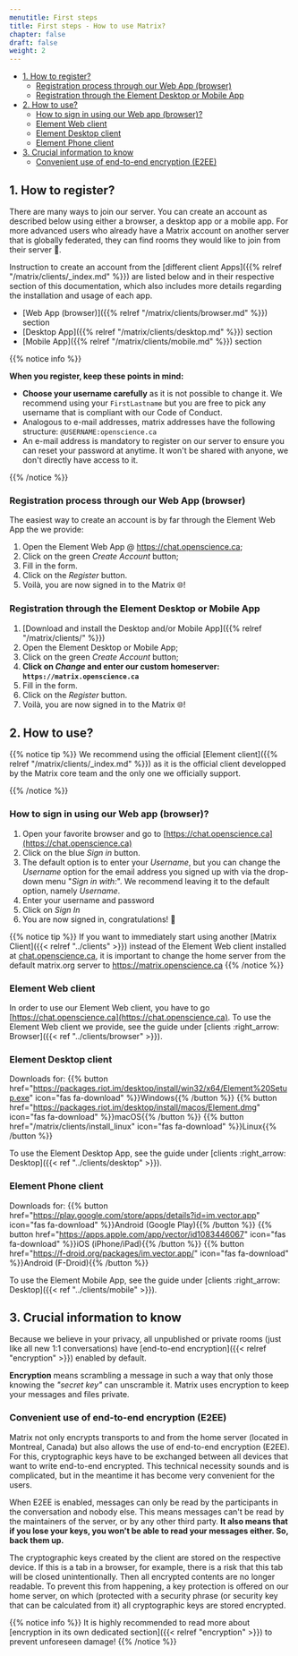 ```yaml
---
menutitle: First steps
title: First steps - How to use Matrix?
chapter: false
draft: false
weight: 2
---
```


- [1. How to register?](#1-how-to-register)
  - [Registration process through our Web App (browser)](#registration-process-through-our-web-app-browser)
  - [Registration through the Element Desktop or Mobile App](#registration-through-the-element-desktop-or-mobile-app)
- [2. How to use?](#2-how-to-use)
  - [How to sign in using our Web app (browser)?](#how-to-sign-in-using-our-web-app-browser)
  - [Element Web client](#element-web-client)
  - [Element Desktop client](#element-desktop-client)
  - [Element Phone client](#element-phone-client)
- [3. Crucial information to know](#3-crucial-information-to-know)
  - [Convenient use of end-to-end encryption (E2EE)](#convenient-use-of-end-to-end-encryption-e2ee)

## 1. How to register?

There are many ways to join our server. You can create an account as described
below using either a browser, a desktop app or a mobile app. For more advanced
users who already have a Matrix account on another server that is globally
federated, they can find rooms they would like to join from their server
:exploding_head:.

Instruction to create an account from the [different client
Apps]({{% relref "/matrix/clients/_index.md" %}}) are listed below and in their
respective section of this documentation, which also includes more details
regarding the installation and usage of each app.

- [Web App (browser)]({{% relref "/matrix/clients/browser.md" %}}) section
- [Desktop App]({{% relref "/matrix/clients/desktop.md" %}}) section
- [Mobile App]({{% relref "/matrix/clients/mobile.md" %}}) section

{{% notice info %}}

**When you register, keep these points in mind:**

- **Choose your username carefully** as it is not possible to change it. We
  recommend using your `FirstLastname` but you are free to pick any username
  that is compliant with our Code of Conduct.
- Analogous to e-mail addresses, matrix addresses have the following structure:
  `@USERNAME:openscience.ca`
- An e-mail address is mandatory to register on our server to ensure you can
  reset your password at anytime. It won't be shared with anyone, we don't
  directly have access to it.

{{% /notice %}}

### Registration process through our Web App (browser)

The easiest way to create an account is by far through the Element Web App the
we provide:

1. Open the Element Web App @ <https://chat.openscience.ca>;
1. Click on the green _Create Account_ button;
1. Fill in the form.
1. Click on the _Register_ button.
1. Voilà, you are now signed in to the Matrix 🌐!

### Registration through the Element Desktop or Mobile App

1. [Download and install the Desktop and/or Mobile
   App]({{% relref "/matrix/clients/" %}})
2. Open the Element Desktop or Mobile App;
3. Click on the green _Create Account_ button;
4. **Click on _Change_ and enter our custom homeserver:
   `https://matrix.openscience.ca`**
5. Fill in the form.
6. Click on the _Register_ button.
7. Voilà, you are now signed in to the Matrix 🌐!

## 2. How to use?

{{% notice tip %}} We recommend using the official [Element
client]({{% relref "/matrix/clients/_index.md" %}}) as it is the official client
developped by the Matrix core team and the only one we officially support.

{{% /notice %}}

### How to sign in using our Web app (browser)?

1. Open your favorite browser and go to
   [https://chat.openscience.ca](https://chat.openscience.ca)
1. Click on the blue _Sign in_ button.
1. The default option is to enter your _Username_, but you can change the
   _Username_ option for the email address you signed up with via the drop-down
   menu "_Sign in with:_". We recommend leaving it to the default option, namely
   _Username_.
1. Enter your username and password
1. Click on _Sign In_
1. You are now signed in, congratulations! :tada:

{{% notice tip %}} If you want to immediately start using another [Matrix
Client]({{< relref "../clients" >}}) instead of the Element Web client installed
at [chat.openscience.ca](https://chat.openscience.ca), it is important to change
the home server from the default matrix.org server to
https://matrix.openscience.ca {{% /notice %}}

### Element Web client

In order to use our Element Web client, you have to go
[https://chat.openscience.ca](https://chat.openscience.ca). To use the Element
Web client we provide, see the guide under [clients :right_arrow:
Browser]({{< ref "../clients/browser" >}}).

### Element Desktop client

Downloads for:
{{% button href="https://packages.riot.im/desktop/install/win32/x64/Element%20Setup.exe" icon="fas fa-download" %}}Windows{{% /button %}}
{{% button href="https://packages.riot.im/desktop/install/macos/Element.dmg" icon="fas fa-download" %}}macOS{{% /button %}}
{{% button href="/matrix/clients/install_linux" icon="fas fa-download" %}}Linux{{% /button %}}

To use the Element Desktop App, see the guide under [clients :right_arrow:
Desktop]({{< ref "../clients/desktop" >}}).

### Element Phone client

<!-- prettier-ignore -->
Downloads for:
{{% button href="https://play.google.com/store/apps/details?id=im.vector.app" icon="fas fa-download" %}}Android (Google Play){{% /button %}}
{{% button href="https://apps.apple.com/app/vector/id1083446067" icon="fas fa-download" %}}iOS (iPhone/iPad){{% /button %}}
{{% button href="https://f-droid.org/packages/im.vector.app/" icon="fas fa-download" %}}Android (F-Droid){{% /button %}}

To use the Element Mobile App, see the guide under [clients :right_arrow:
Desktop]({{< ref "../clients/mobile" >}}).

## 3. Crucial information to know

Because we believe in your privacy, all unpublished or private rooms (just like
all new 1:1 conversations) have [end-to-end
encryption]({{< relref "encryption" >}}) enabled by default.

**Encryption** means scrambling a message in such a way that only those knowing
the _"secret key"_ can unscramble it. Matrix uses encryption to keep your
messages and files private.

### Convenient use of end-to-end encryption (E2EE)

Matrix not only encrypts transports to and from the home server (located in
Montreal, Canada) but also allows the use of end-to-end encryption (E2EE). For
this, cryptographic keys have to be exchanged between all devices that want to
write end-to-end encrypted. This technical necessity sounds and is complicated,
but in the meantime it has become very convenient for the users.

When E2EE is enabled, messages can only be read by the participants in the
conversation and nobody else. This means messages can't be read by the
maintainers of the server, or by any other third party. **It also means that if
you lose your keys, you won't be able to read your messages either. So, back
them up.**

The cryptographic keys created by the client are stored on the respective
device. If this is a tab in a browser, for example, there is a risk that this
tab will be closed unintentionally. Then all encrypted contents are no longer
readable. To prevent this from happening, a key protection is offered on our
home server, on which (protected with a security phrase (or security key that
can be calculated from it) all cryptographic keys are stored encrypted.

{{% notice info %}} It is highly recommended to read more about [encryption in
its own dedicated section]({{< relref "encryption" >}}) to prevent unforeseen
damage! {{% /notice %}}
